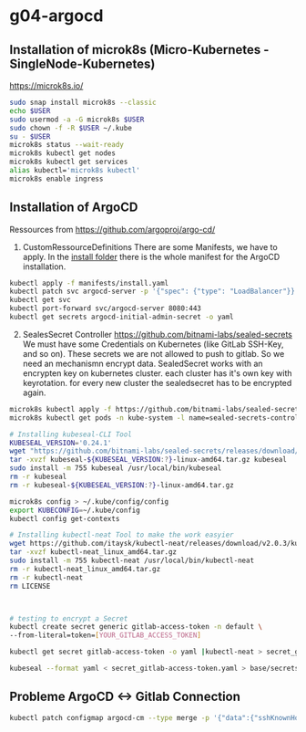 # g04-argocd

## Installation of microk8s (Micro-Kubernetes - SingleNode-Kubernetes)
https://microk8s.io/
```bash
sudo snap install microk8s --classic
echo $USER
sudo usermod -a -G microk8s $USER
sudo chown -f -R $USER ~/.kube
su - $USER
microk8s status --wait-ready
microk8s kubectl get nodes
microk8s kubectl get services
alias kubectl='microk8s kubectl'
microk8s enable ingress
```


## Installation of ArgoCD
Ressources from https://github.com/argoproj/argo-cd/

1. CustomRessourceDefinitions
There are some Manifests, we have to apply. 
In the [install folder](./install/) there is the whole manifest for the ArgoCD installation.
```bash
kubectl apply -f manifests/install.yaml
kubectl patch svc argocd-server -p '{"spec": {"type": "LoadBalancer"}}'
kubectl get svc 
kubectl port-forward svc/argocd-server 8080:443
kubectl get secrets argocd-initial-admin-secret -o yaml
```

2. SealesSecret Controller
https://github.com/bitnami-labs/sealed-secrets
We must have some Credentials on Kubernetes (like GitLab SSH-Key, and so on). These secrets we are not allowed to push to gitlab. So we need an mechanismn encrypt data.
SealedSecret works with an encrypten key on kubernetes cluster. each cluster has it's own key with keyrotation. for every new cluster the sealedsecret has to be encrypted again. 
```bash
microk8s kubectl apply -f https://github.com/bitnami-labs/sealed-secrets/releases/download/v0.24.1/controller.yaml
microk8s kubectl get pods -n kube-system -l name=sealed-secrets-controller

# Installing kubeseal-CLI Tool
KUBESEAL_VERSION='0.24.1'
wget "https://github.com/bitnami-labs/sealed-secrets/releases/download/v${KUBESEAL_VERSION:?}/kubeseal-${KUBESEAL_VERSION:?}-linux-amd64.tar.gz"
tar -xvzf kubeseal-${KUBESEAL_VERSION:?}-linux-amd64.tar.gz kubeseal
sudo install -m 755 kubeseal /usr/local/bin/kubeseal
rm -r kubeseal
rm -r kubeseal-${KUBESEAL_VERSION:?}-linux-amd64.tar.gz

microk8s config > ~/.kube/config/config
export KUBECONFIG=~/.kube/config
kubectl config get-contexts

# Installing kubectl-neat Tool to make the work easyier
wget https://github.com/itaysk/kubectl-neat/releases/download/v2.0.3/kubectl-neat_linux_amd64.tar.gz
tar -xvzf kubectl-neat_linux_amd64.tar.gz
sudo install -m 755 kubectl-neat /usr/local/bin/kubectl-neat
rm -r kubectl-neat_linux_amd64.tar.gz
rm -r kubectl-neat
rm LICENSE



# testing to encrypt a Secret
kubectl create secret generic gitlab-access-token -n default \
--from-literal=token=[YOUR_GITLAB_ACCESS_TOKEN]

kubectl get secret gitlab-access-token -o yaml |kubectl-neat > secret_gitlab-access-token.yaml

kubeseal --format yaml < secret_gitlab-access-token.yaml > base/secrets/sealedsecret_gitlab-access-token.yaml

```

## Probleme ArgoCD <-> Gitlab Connection
```bash
kubectl patch configmap argocd-cm --type merge -p '{"data":{"sshKnownHosts.data": "ecdsa-sha2-nistp256 AAAAE2VjZHNhLXNoYTItbmlzdHAyNTYAAAAIbmlzdHAyNTYAAABBBMOoW91G9wYGGHS1A3jKX9S3tgLifxGreSjmAxnV2zUc1wDEcsnyexJ83GgGPlLfhHkf9UhEUL3v89CxgKiZB0M= \n"}}'
```
